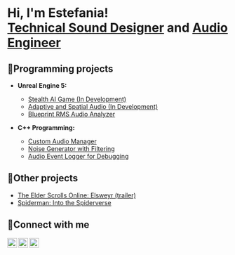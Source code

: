 <h1>Hi, I'm Estefania! <br/><a href="https://github.com/e-briones-escalera">Technical Sound Designer</a> and <a href="https://www.linkedin.com/in/e-briones-escalera/">Audio Engineer</a> 

<h2>👾Programming projects</h2>

- <b> Unreal Engine 5:</b>
  - [Stealth AI Game (In Development)](https://www.instagram.com/9csound/)
  - [Adaptive and Spatial Audio (In Development)](https://www.instagram.com/9csound/)
  - [Blueprint RMS Audio Analyzer](https://www.instagram.com/9csound/)

- <b> C++ Programming: </b>
  - [Custom Audio Manager](https://www.instagram.com/9csound/)
  - [Noise Generator with Filtering](https://www.instagram.com/9csound/)
  - [Audio Event Logger for Debugging](https://www.instagram.com/9csound/)

<h2>💝Other projects</h2>

- [The Elder Scrolls Online: Elsweyr (trailer)](https://www.9csound.com/sound-for-film/v/the-elder-scrolls-online-elsweyr)
- [Spiderman: Into the Spiderverse](https://www.9csound.com/sound-for-film/v/spiderman-into-the-spiderverse)

<h2>📧Connect with me</h2>

[<img align="left" alt="EstefaniaBriones | YouTube" width="22px" src="https://cdn.jsdelivr.net/npm/simple-icons@v3/icons/youtube.svg" />][youtube]
[<img align="left" alt="EstefaniaBriones | LinkedIn" width="22px" src="https://cdn.jsdelivr.net/npm/simple-icons@v3/icons/linkedin.svg" />][linkedin]
[<img align="left" alt="EstefaniaBriones | Instagram" width="22px" src="https://cdn.jsdelivr.net/npm/simple-icons@v3/icons/instagram.svg" />][instagram]

[youtube]: https://www.youtube.com/@9Csound
[instagram]: https://www.instagram.com/9csound/
[linkedin]: https://www.linkedin.com/in/e-briones-escalera/

